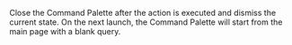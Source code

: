 Close the Command Palette after the action is executed and dismiss the current state. On the next launch, the Command Palette will start from the main page with a blank query.